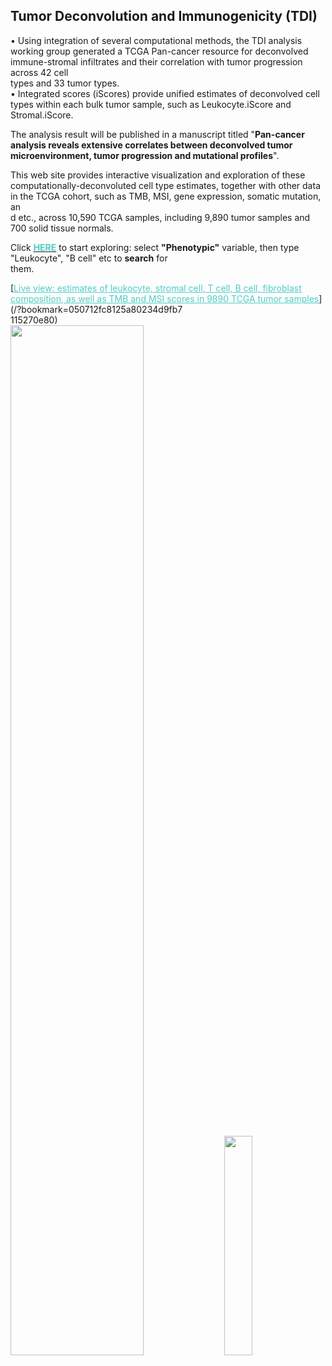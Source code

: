 ## Tumor Deconvolution and Immunogenicity (TDI)
• Using integration of several computational methods, the TDI analysis working group generated a TCGA Pan-cancer resource for deconvolved immune-stromal infiltrates and their correlation with tumor progression across 42 cell\
 types and 33 tumor types.<br>
• Integrated scores (iScores) provide unified estimates of deconvolved cell types within each bulk tumor sample, such as Leukocyte.iScore and Stromal.iScore.<br>

The analysis result will be published in a manuscript titled "<B>Pan-cancer analysis reveals extensive correlates between deconvolved tumor microenvironment, tumor progression and mutational profiles</B>".<br>

This web site provides interactive visualization and exploration of these computationally-deconvoluted cell type estimates, together with other data in the TCGA cohort, such as TMB, MSI, gene expression, somatic mutation, an\
d etc., across 10,590 TCGA samples, including 9,890 tumor samples and 700 solid tissue normals.

Click [<span style="color:#4ecdc4;font-weight:bold">HERE</span>](/?bookmark=e08e4a15719ed17a218cefe0021f36b1) to start exploring: select <b>"Phenotypic"</b> variable, then type "Leukocyte", "B cell" etc to <b>search</b> for \
them.

[<span style="color:#4ecdc4"><u>Live view: estimates of leukocyte, stromal cell, T cell, B cell, fibroblast composition, as well as TMB and MSI scores in 9890 TCGA tumor samples</u></span>](/?bookmark=050712fc8125a80234d9fb7\
115270e80)<br>
<a href="/?bookmark=050712fc8125a80234d9fb7115270e80"><img src="https://tdi.xenahubs.net/download/meta/liveview.png" style="width:65%;"></a>
<a href="/?bookmark=6f0f41973f6ff1d7586b3f8a9704977e"><img src="https://tdi.xenahubs.net/download/meta/liveview_chart.png" style="width:30%;margin-left:10px"></a>
